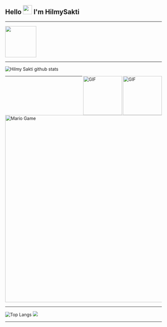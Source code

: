 ## Hello <img src="https://github.com/TheDudeThatCode/TheDudeThatCode/blob/master/Assets/Hi.gif" width="29px"> I'm HilmySakti

___

<img src="https://github.com/HilmySakti/HilmySakti/blob/main/06458e34cd9eb1b2edc062ca4b64550e88c51609_hq.jpg" width="100px">



___


![Hilmy Sakti github stats](https://github-readme-stats.vercel.app/api?username=HilmySakti&show_icons=true&theme=buefy&show_owner=true)

<img align="right" alt="GIF" height="125px" src="https://i.giphy.com/media/LMt9638dO8dftAjtco/200.webp" />
<img align="right" alt="GIF" height="125px" src="https://media3.giphy.com/media/ln7z2eWriiQAllfVcn/200w.webp" />

___

<img src="https://github.com/TheDudeThatCode/TheDudeThatCode/blob/master/Assets/Mario_Gameplay.gif" alt="Mario Game" width="600" />

___

![Top Langs](https://github-readme-stats.vercel.app/api/top-langs/?username=HilmySakti&theme=buefy&hide=css,html)
![](https://github-profile-trophy.vercel.app/?username=HilmySakti&row=2&column=3)

___

